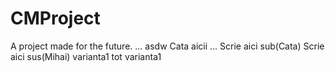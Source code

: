 # CMProject
A project made for the future.
...
asdw
Cata aicii
...
Scrie aici sub(Cata)
Scrie aici sus(Mihai)
varianta1
tot varianta1
